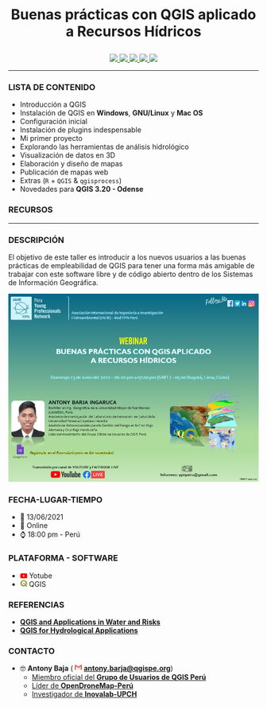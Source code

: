 <h1><p align = "center"><b>Buenas prácticas con QGIS aplicado a Recursos Hídricos</b></p></h1>
<p align="center">
  <a href="https://github.com/ambarja/Buenas-practicas-con-QGIS/discussions/new">
   <img src="https://img.shields.io/badge/discussioni-partecipa-brightgreen?style=for-the-badge&logo=githubhref="/>
  </a>
  <a href="https://github.com/qgispe">
   <img src="https://img.shields.io/badge/QGISPeru-%23FF0000.svg?&style=for-the-badge&logo=qgis&logoColor=white"/>
  </a>
  <a href="https://www.linkedin.com/in/antonybarja/">
   <img src="https://img.shields.io/badge/linkedin-%230077B5.svg?&style=for-the-badge&logo=linkedin&logoColor=white">
  </a>
  <a href="https://twitter.com/antony_barja">
   <img src="https://img.shields.io/badge/twitter-%231DA1F2.svg?&style=for-the-badge&logo=twitter&logoColor=white">
  </a>
  <a href="https://www.youtube.com/channel/UCuWvYTTYCZBmbDoEbsY2MSw">
    <img src="https://img.shields.io/badge/youtube-%23FF0000.svg?&style=for-the-badge&logo=youtube&logoColor=white"/>
  </a>
</p>

---

### **LISTA DE CONTENIDO**
 - Introducción a QGIS
 - Instalación de QGIS en **Windows**, **GNU/Linux** y **Mac
  OS**
 - Configuración inicial
 - Instalación de plugins indespensable
 - Mi primer proyecto
 - Explorando las herramientas de análisis hidrológico
 - Visualización de datos en 3D
 - Elaboración y diseño de mapas
 - Publicación de mapas web
 - Extras (`R` + `QGIS` &  `qgisprocess`)
 - Novedades para **QGIS 3.20 - Odense**

### **RECURSOS**



---
### **DESCRIPCIÓN**

El objetivo de este taller es introducir a los nuevos usuarios a las buenas prácticas de empleabilidad de QGIS para tener una forma más amigable de trabajar con este software libre y de código abierto dentro de los Sistemas de Información Geográfica.

![](./img/flyer.png)


### **FECHA-LUGAR-TIEMPO**
 * 📅 13/06/2021
 * 🔵 Online
 * ⌚ 18:00 pm - Perú


### **PLATAFORMA - SOFTWARE**
 * <img src="./img/youtube.png" height=10> Yotube
 * <img src="./img/qgis.png" height=14> QGIS


### **REFERENCIAS**

 * [**QGIS and Applications in Water and Risks**](https://www.wiley.com/en-cr/QGIS+and+Applications+in+Water+and+Risks-p-9781786302717)
 * [**QGIS for Hydrological Applications**](https://locatepress.com/hyd)

### **CONTACTO**
* 🤓 **Antony Baja** ( <img src="./img/email.png" height=14> <b>antony.barja@qgispe.org</b>)
  - [Miembro oficial del **Grupo de Usuarios de QGIS Perú**](https://github.com/qgispe)
  - [Líder de **OpenDroneMap-Perú**](https://www.facebook.com/groups/1467793856763738)
  - [Investigador de **Inovalab-UPCH**](https://www.innovalab.info/)

